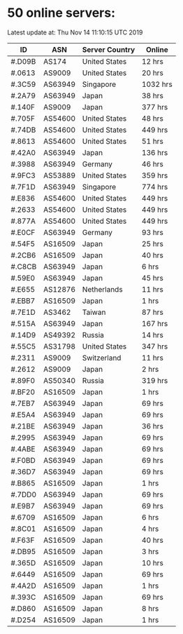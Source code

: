 # 50 online servers:

Latest update at: Thu Nov 14 11:10:15 UTC 2019

| ID | ASN | Server Country | Online |
| -- | --- | -------------- | ------ |
| #.D09B | AS174 | United States | 12 hrs |
| #.0613 | AS9009 | United States | 20 hrs |
| #.3C59 | AS63949 | Singapore | 1032 hrs |
| #.2A79 | AS63949 | Japan | 38 hrs |
| #.140F | AS9009 | Japan | 377 hrs |
| #.705F | AS54600 | United States | 48 hrs |
| #.74DB | AS54600 | United States | 449 hrs |
| #.8613 | AS54600 | United States | 51 hrs |
| #.42A0 | AS63949 | Japan | 136 hrs |
| #.3988 | AS63949 | Germany | 46 hrs |
| #.9FC3 | AS53889 | United States | 359 hrs |
| #.7F1D | AS63949 | Singapore | 774 hrs |
| #.E836 | AS54600 | United States | 449 hrs |
| #.2633 | AS54600 | United States | 449 hrs |
| #.877A | AS54600 | United States | 449 hrs |
| #.E0CF | AS63949 | Germany | 93 hrs |
| #.54F5 | AS16509 | Japan | 25 hrs |
| #.2CB6 | AS16509 | Japan | 40 hrs |
| #.C8CB | AS63949 | Japan | 6 hrs |
| #.59E0 | AS63949 | Japan | 45 hrs |
| #.E655 | AS12876 | Netherlands | 11 hrs |
| #.EBB7 | AS16509 | Japan | 1 hrs |
| #.7E1D | AS3462 | Taiwan | 87 hrs |
| #.515A | AS63949 | Japan | 167 hrs |
| #.14D9 | AS49392 | Russia | 14 hrs |
| #.55C5 | AS31798 | United States | 347 hrs |
| #.2311 | AS9009 | Switzerland | 11 hrs |
| #.2612 | AS9009 | Japan | 2 hrs |
| #.89F0 | AS50340 | Russia | 319 hrs |
| #.BF20 | AS16509 | Japan | 1 hrs |
| #.7EB7 | AS63949 | Japan | 69 hrs |
| #.E5A4 | AS63949 | Japan | 69 hrs |
| #.21BE | AS63949 | Japan | 36 hrs |
| #.2995 | AS63949 | Japan | 69 hrs |
| #.4ABE | AS63949 | Japan | 69 hrs |
| #.F0BD | AS63949 | Japan | 69 hrs |
| #.36D7 | AS63949 | Japan | 69 hrs |
| #.B865 | AS16509 | Japan | 1 hrs |
| #.7DD0 | AS63949 | Japan | 69 hrs |
| #.E9B7 | AS63949 | Japan | 69 hrs |
| #.6709 | AS16509 | Japan | 6 hrs |
| #.8C01 | AS16509 | Japan | 4 hrs |
| #.F63F | AS16509 | Japan | 40 hrs |
| #.DB95 | AS16509 | Japan | 3 hrs |
| #.365D | AS16509 | Japan | 10 hrs |
| #.6449 | AS16509 | Japan | 69 hrs |
| #.4A2D | AS16509 | Japan | 1 hrs |
| #.393C | AS16509 | Japan | 69 hrs |
| #.D860 | AS16509 | Japan | 8 hrs |
| #.D254 | AS16509 | Japan | 1 hrs |

